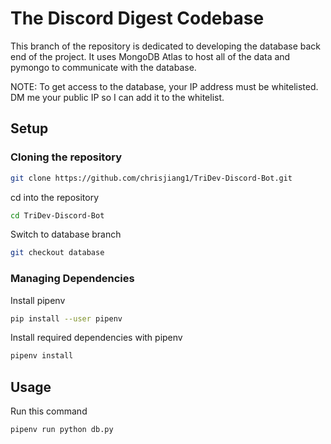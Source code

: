 # The Discord Digest Codebase

This branch of the repository is dedicated to developing the database back end of the project. It uses MongoDB Atlas to host all of the data and pymongo to communicate with the database.

NOTE: To get access to the database, your IP address must be whitelisted. DM me your public IP so I can add it to the whitelist.

## Setup

### Cloning the repository

```bash
git clone https://github.com/chrisjiang1/TriDev-Discord-Bot.git
```

cd into the repository

```bash
cd TriDev-Discord-Bot
```

Switch to database branch

```bash
git checkout database
```

### Managing Dependencies

Install pipenv

```bash
pip install --user pipenv
```

Install required dependencies with pipenv

```bash
pipenv install
```

## Usage

Run this command

```bash
pipenv run python db.py
```
